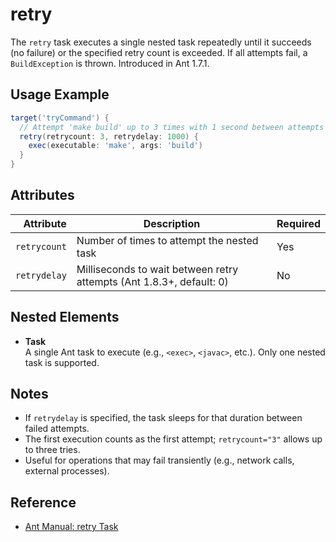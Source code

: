 # retry

The `retry` task executes a single nested task repeatedly until it succeeds (no failure) or the specified retry count is exceeded. If all attempts fail, a `BuildException` is thrown. Introduced in Ant 1.7.1.

## Usage Example

```groovy
target('tryCommand') {
  // Attempt 'make build' up to 3 times with 1 second between attempts
  retry(retrycount: 3, retrydelay: 1000) {
    exec(executable: 'make', args: 'build')
  }
}
```

## Attributes

|    Attribute | Description                                                          | Required |
|-------------:|----------------------------------------------------------------------|----------|
| `retrycount` | Number of times to attempt the nested task                           | Yes      |
| `retrydelay` | Milliseconds to wait between retry attempts (Ant 1.8.3+, default: 0) | No       |

## Nested Elements

- **Task**  
  A single Ant task to execute (e.g., `<exec>`, `<javac>`, etc.). Only one nested task is supported.

## Notes

- If `retrydelay` is specified, the task sleeps for that duration between failed attempts.
- The first execution counts as the first attempt; `retrycount="3"` allows up to three tries.
- Useful for operations that may fail transiently (e.g., network calls, external processes).

## Reference

- [Ant Manual: retry Task](https://ant.apache.org/manual/Tasks/retry.html)
